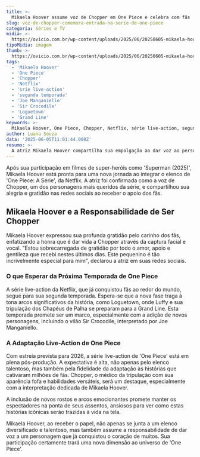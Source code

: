 ```yaml
---
title: >-
  Mikaela Hoover assume voz de Chopper em One Piece e celebra com fãs
slug: voz-de-chopper-comemora-entrada-na-serie-de-one-piece
categoria: Séries e TV
midia: >-
  https://ovicio.com.br/wp-content/uploads/2025/06/20250605-mikaela-hoover-e-chopper-em-one-piece-a-serie.webp
tipoMidia: imagem
thumb: >-
  https://ovicio.com.br/wp-content/uploads/2025/06/20250605-mikaela-hoover-e-chopper-em-one-piece-a-serie.webp
tags:
  - 'Mikaela Hoover'
  - 'One Piece'
  - 'Chopper'
  - 'Netflix'
  - 'srie live-action'
  - 'segunda temporada'
  - 'Joe Manganiello'
  - 'Sir Crocodile'
  - 'Loguetown'
  - 'Grand Line'
keywords: >-
  Mikaela Hoover, One Piece, Chopper, Netflix, série live-action, segunda temporada, Joe Manganiello, Sir Crocodile, Loguetown, Grand Line
author: Luana Souza
data: '2025-06-05T11:01:44.000Z'
resumo: >-
  A atriz Mikaela Hoover compartilha sua empolgação ao dar voz ao personagem Chopper na adaptação live-action de One Piece pela Netflix. A série, aguardada para 2026, promete trazer novas aventuras e personagens icônicos.
---
```


Após sua participação em filmes de super-heróis como 'Superman (2025)', Mikaela Hoover está pronta para uma nova jornada ao integrar o elenco de 'One Piece: A Série', da Netflix. A atriz foi confirmada como a voz de Chopper, um dos personagens mais queridos da série, e compartilhou sua alegria e gratidão nas redes sociais ao receber o apoio dos fãs.

## Mikaela Hoover e a Responsabilidade de Ser Chopper

Mikaela Hoover expressou sua profunda gratidão pelo carinho dos fãs, enfatizando a honra que é dar vida a Chopper através da captura facial e vocal. "Estou sobrecarregada de gratidão por todo o amor, apoio e gentileza que recebi nestes últimos dias. Este pequenino é tão incrivelmente especial para mim", declarou a atriz em suas redes sociais.

### O que Esperar da Próxima Temporada de One Piece

A série live-action da Netflix, que já conquistou fãs ao redor do mundo, segue para sua segunda temporada. Espera-se que a nova fase traga à tona arcos significativos da história, como Loguetown, onde Luffy e sua tripulação dos Chapéus de Palha se preparam para a Grand Line. Esta temporada promete ser um marco, especialmente com a adição de novos personagens, incluindo o vilão Sir Crocodile, interpretado por Joe Manganiello.

### A Adaptação Live-Action de One Piece

Com estreia prevista para 2026, a série live-action de 'One Piece' está em plena pós-produção. A expectativa é alta, não apenas pelo elenco talentoso, mas também pela fidelidade da adaptação às histórias que cativaram milhões de fãs. Chopper, o médico da tripulação com sua aparência fofa e habilidades versáteis, será um destaque, especialmente com a interpretação dedicada de Mikaela Hoover.

A inclusão de novos rostos e arcos emocionantes promete manter os espectadores na ponta de seus assentos, ansiosos para ver como estas histórias icônicas serão trazidas à vida na tela.

Mikaela Hoover, ao receber o papel, não apenas se junta a um elenco diversificado e talentoso, mas também assume a responsabilidade de dar voz a um personagem que já conquistou o coração de muitos. Sua participação certamente trará uma nova dimensão ao universo de 'One Piece'.